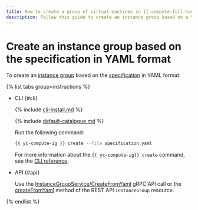 ```yaml
---
title: How to create a group of virtual machines in {{ compute-full-name }} based on a YAML specification
description: Follow this guide to create an instance group based on a YAML specification.
---
```


# Create an instance group based on the specification in YAML format

To create an [instance group](../../concepts/instance-groups/index.md) based on the [specification](../../concepts/instance-groups/specification.md) in YAML format:

{% list tabs group=instructions %}

- CLI {#cli}

  {% include [cli-install.md](../../../_includes/cli-install.md) %}

  {% include [default-catalogue.md](../../../_includes/default-catalogue.md) %}

  Run the following command:

  ```bash
  {{ yc-compute-ig }} create --file specification.yaml
  ```

  For more information about the `{{ yc-compute-ig}} create` command, see the [CLI reference](../../../cli/cli-ref/managed-services/compute/instance-group/create.md).

- API {#api}

  Use the [InstanceGroupService/CreateFromYaml](../../api-ref/grpc/instance_group_service.md#CreateFromYaml) gRPC API call or the [createFromYaml](../../api-ref/InstanceGroup/createFromYaml.md) method of the REST API `InstanceGroup` resource.

{% endlist %}